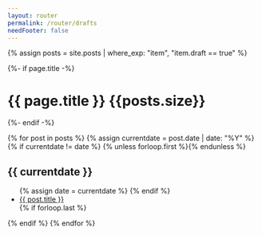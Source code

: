 ```yaml
---
layout: router
permalink: /router/drafts
needFooter: false
---
```


{% assign posts = site.posts | where_exp: "item", "item.draft == true" %}

{%- if page.title -%}

<h1 class="page-heading">{{ page.title }} {{posts.size}}</h1>
{%- endif -%}

{% for post in posts %}
{% assign currentdate = post.date | date: "%Y" %}
{% if currentdate != date %}
{% unless forloop.first %}</ul>{% endunless %}

<h2 id="y{{post.date | date: "%Y"}}">{{ currentdate }}</h2>
<ul>
{% assign date = currentdate %}
{% endif %}
<li><a href="{{ post.url }}">{{ post.title }}</a></li>
{% if forloop.last %}</ul>{% endif %}
{% endfor %}

